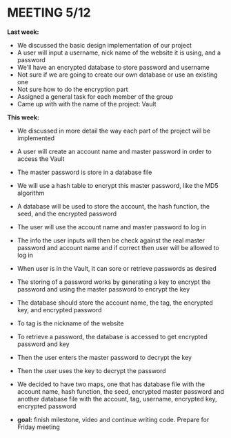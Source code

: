 # MEETING 5/12

**Last week:**   
- We discussed the basic design implementation of our project  
- A user will input a username, nick name of the website it is using, and a password  
- We'll have an encrypted database to store password and username    
- Not sure if we are going to create our own database or use an existing one  
- Not sure how to do the encryption part   
- Assigned a general task for each member of the group  
- Came up with with the name of the project: Vault  

**This week:** 
- We discussed in more detail the way each part of the project will be implemented  
- A user will create an account name and master password in order to access the Vault   
- The master password is store in a database file    
- We will use a hash table to encrypt this master password, like the MD5 algorithm  
- A database will be used to store the account, the hash function, the seed, and the encrypted password  
- The user will use the account name and master password to log in   
- The info the user inputs will then be check against the real master password and account name and if correct then user will be   allowed to log in    
- When user is in the Vault, it can sore or retrieve passwords as desired  
- The storing of a password works by generating a key to encrypt the password and using the master password to encrypt the key   
- The database should store the account name, the tag, the encrypted key, and encrypted password  
- To tag is the nickname of the website   
- To retrieve a password, the database is accessed to get encrypted password and key  
- Then the user enters the master password to decrypt the key   
- Then the user uses the key to decrypt the password  
- We decided to have two maps, one that has database file with the account name, hash function, the seed, encrypted master password and another database file with the account, tag, username, encrypted key, encrypted password  
	
 - **goal:** finish milestone, video and continue writing code. Prepare for Friday meeting 
